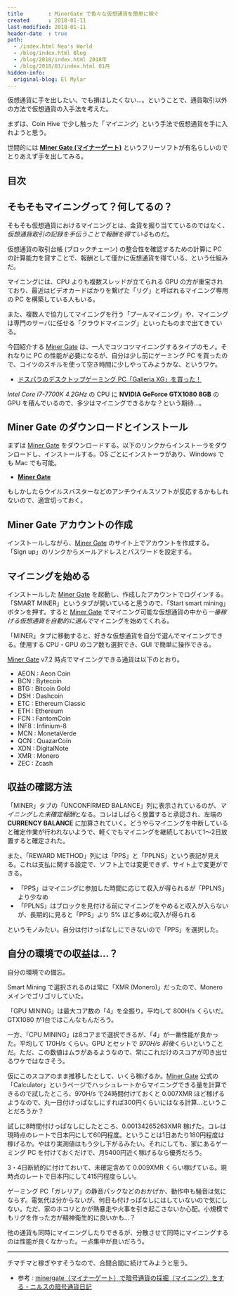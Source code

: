 ```yaml
---
title        : MinerGate で色々な仮想通貨を簡単に稼ぐ
created      : 2018-01-11
last-modified: 2018-01-11
header-date  : true
path:
  - /index.html Neo's World
  - /blog/index.html Blog
  - /blog/2018/index.html 2018年
  - /blog/2018/01/index.html 01月
hidden-info:
  original-blog: El Mylar
---
```


仮想通貨に手を出したい、でも損はしたくない…。ということで、通貨取引以外の方法で仮想通貨の入手法を考えた。

まずは、Coin Hive で少し触った「*マイニング*」という手法で仮想通貨を手に入れようと思う。

世間的には **[Miner Gate (マイナーゲート)](https://minergate.com/)** というフリーソフトが有名らしいのでとりあえず手を出してみる。

## 目次

## そもそもマイニングって？何してるの？

そもそも仮想通貨におけるマイニングとは、金貨を掘り当てているのではなく、*仮想通貨取引の記録を手伝うことで報酬を得ている*ものだ。

仮想通貨の取引台帳 (ブロックチェーン) の整合性を確認するための計算に PC の計算能力を貸すことで、報酬として僅かに仮想通貨を得ている、という仕組みだ。

マイニングには、CPU よりも複数スレッドが立てられる GPU の方が重宝されており、最近はビデオカードばかりを繋げた「リグ」と呼ばれるマイニング専用の PC を構築している人もいる。

また、複数人で協力してマイニングを行う「プールマイニング」や、マイニングは専門のサーバに任せる「クラウドマイニング」といったものまで出てきている。

今回紹介する [Miner Gate](https://minergate.com/) は、一人でコツコツマイニングするタイプのモノ。それなりに PC の性能が必要になるが、自分は少し前にゲーミング PC を買ったので、コイツのスキルを使って空き時間に少しやってみようかな、というワケ。

- [ドスパラのデスクトップゲーミング PC「Galleria XG」を買った！](/blog/2017/08/08-03.html)

*Intel Core i7-7700K 4.2GHz* の CPU に **NVIDIA GeForce GTX1080 8GB** の GPU を積んでいるので、多少はマイニングできるかな？という期待…。

## Miner Gate のダウンロードとインストール

まずは [Miner Gate](https://minergate.com/) をダウンロードする。以下のリンクからインストーラをダウンロードし、インストールする。OS ごとにインストーラがあり、Windows でも Mac でも可能。

- **[Miner Gate](https://minergate.com/)**

もしかしたらウイルスバスターなどのアンチウイルスソフトが反応するかもしれないので、適宜切っておく。

## Miner Gate アカウントの作成

インストールしながら、[Miner Gate](https://minergate.com/) のサイト上でアカウントを作成する。「Sign up」のリンクからメールアドレスとパスワードを設定する。

## マイニングを始める

インストールした [Miner Gate](https://minergate.com/) を起動し、作成したアカウントでログインする。「SMART MINER」というタブが開いていると思うので、「Start smart mining」ボタンを押す。すると [Miner Gate](https://minergate.com/) でマイニング可能な仮想通貨の中から*一番稼げる仮想通貨を自動的に選んで*マイニングを始めてくれる。

「MINER」タブに移動すると、好きな仮想通貨を自分で選んでマイニングできる。使用する CPU・GPU のコア数も選択でき、GUI で簡単に操作できる。

[Miner Gate](https://minergate.com/) v7.2 時点でマイニングできる通貨は以下のとおり。

- AEON : Aeon Coin
- BCN : Bytecoin
- BTG : Bitcoin Gold
- DSH : Dashcoin
- ETC : Ethereum Classic
- ETH : Ethereum
- FCN : FantomCoin
- INF8 : Infinium-8
- MCN : MonetaVerde
- QCN : QuazarCoin
- XDN : DigitalNote
- XMR : Monero
- ZEC : Zcash

## 収益の確認方法

「MINER」タブの「UNCONFIRMED BALANCE」列に表示されているのが、*マイニングした未確定報酬*となる。コレはしばらく放置すると承認され、左端の **CURRENCY BALANCE** に加算されていく。どうやらマイニングを中断していると確定作業が行われないようで、軽くでもマイニングを継続しておいて1～2日放置すると確定された。

また、「REWARD METHOD」列には「PPS」と「PPLNS」という表記が見える。これは支払に関する設定で、ソフト上では変更できず、サイト上で変更ができる。

- 「PPS」はマイニングに参加した時間に応じて収入が得られるが「PPLNS」より少なめ
- 「PPLNS」はブロックを見付ける前にマイニングをやめると収入が入らないが、長期的に見ると「PPS」より 5% ほど多めに収入が得られる

というモノみたい。自分は付けっぱなしにできないので「PPS」を選択した。

## 自分の環境での収益は…？

自分の環境での備忘。

Smart Mining で選択されるのは常に「XMR (Monero)」だったので、Monero メインでゴリゴリしていた。

「GPU MINING」は最大コア数の「4」を全振り。平均して 800H/s くらいだ。GTX1080 が1台ではこんなもんだろう。

一方、「CPU MINING」は8コアまで選択できるが、「*4*」が一番性能が良かった。平均して 170H/s くらい。GPU とセットで *970H/s 前後*くらいということだ。ただ、この数値はムラがあるようなので、常にこれだけのスコアが叩き出せるワケではなさそう。

仮にこのスコアのまま推移したとして、いくら稼げるか。[Miner Gate](https://minergate.com/) 公式の「Calculator」というページでハッシュレートからマイニングできる量を計算できるので試したところ、970H/s で24時間付けておくと 0.007XMR ほど稼げるようなので、丸一日付けっぱなしにすれば300円くらいにはなる計算…ということだろうか？

試しに8時間付けっぱなしにしたところ、0.00134265263XMR 稼げた。コレは現時点のレートで日本円にして60円程度。ということは1日あたり180円程度は稼げるか。やはり実測値はもう少し下がるみたい。それにしても、家にあるゲーミング PC を付けておくだけで、月5400円近く稼げるなら優秀だろう。

3・4日断続的に付けておいて、未確定含めて 0.009XMR くらい稼げている。現時点のレートで日本円にして415円程度らしい。

ゲーミング PC「ガレリア」の静音パックなどのおかげか、動作中も騒音は気にならず。電気代は分からないが、何日も付けっぱなしにはしていないので気にしない。ただ、家のホコリとかが熱暴走や火事を引き起こさないか心配。小規模でもリグを作った方が精神衛生的に良いかも…？

他の通貨も同時にマイニングしたりできるが、分散させて同時にマイニングするのは性能が良くなかった。一点集中が良いだろう。

---

チマチマと稼ぎやすそうなので、合間合間に続けてみようと思う。

- 参考 : [minergate（マイナーゲート）で暗号通貨の採掘（マイニング）をする - ニルスの暗号通貨日記](http://altcoins.blue/minergate/)
